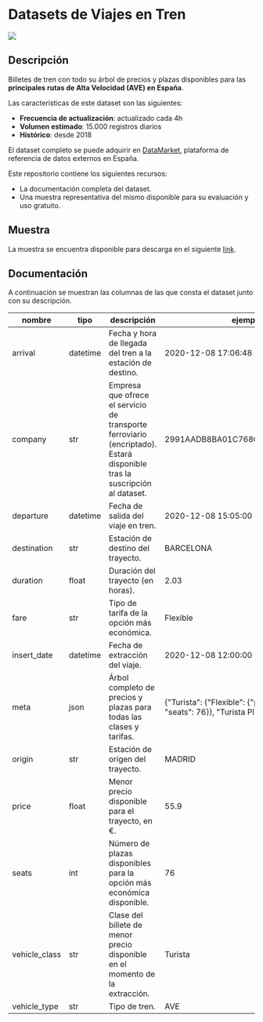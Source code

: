 # Datasets de Viajes en Tren

<a href="https://datamarket.es">
  <img src="https://datamarket.es/media/banners/viajes-en-tren-banner.png">
</a>

## Descripción

Billetes de tren con todo su árbol de precios y plazas disponibles para las __principales rutas de Alta Velocidad (AVE) en España__. 

Las características de este dataset son las siguientes:

* __Frecuencia de actualización__: actualizado cada 4h
* __Volumen estimado__: 15.000 registros diarios
* __Histórico__: desde 2018

El dataset completo se puede adquirir en [DataMarket](https://datamarket.es/#viajes-en-tren-dataset), plataforma de referencia de datos externos en España. 

Este repositorio contiene los siguientes recursos:

* La documentación completa del dataset.
* Una muestra representativa del mismo disponible para su evaluación y uso gratuito.

## Muestra

La muestra se encuentra disponible para descarga en el siguiente [link](https://github.com/Data-Market/viajes-en-tren/blob/main/viajes-en-tren-sample.csv).

## Documentación

A continuación se muestran las columnas de las que consta el dataset junto con su descripción.

| nombre | tipo | descripción | ejemplo |
|--------|------|-------------|---------|
| arrival | datetime | Fecha y hora de llegada del tren a la estación de destino. | 2020-12-08 17:06:48 |
| company | str | Empresa que ofrece el servicio de transporte ferroviario (encriptado). Estará disponible tras la suscripción al dataset. | 2991AADB8BA01C768CFFE9329B46049A |
| departure | datetime | Fecha de salida del viaje en tren. | 2020-12-08 15:05:00 |
| destination | str | Estación de destino del trayecto. | BARCELONA |
| duration | float | Duración del trayecto (en horas). | 2.03 |
| fare | str | Tipo de tarifa de la opción más económica. | Flexible |
| insert_date | datetime | Fecha de extracción del viaje. | 2020-12-08 12:00:00 |
| meta | json | Árbol completo de precios y plazas para todas las clases y tarifas. | {"Turista": {"Flexible": {"price": 55.9, "seats": 76}}, "Turista Plus": ...}} |
| origin | str | Estación de origen del trayecto. | MADRID |
| price | float | Menor precio disponible para el trayecto, en €. | 55.9 |
| seats | int | Número de plazas disponibles para la opción más económica disponible. | 76 |
| vehicle_class | str | Clase del billete de menor precio disponible en el momento de la extracción. | Turista |
| vehicle_type | str | Tipo de tren. | AVE |
